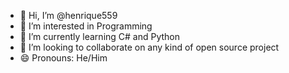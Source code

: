 - 👋 Hi, I’m @henrique559
- 👀 I’m interested in Programming
- 🌱 I’m currently learning C# and Python
- 💞️ I’m looking to collaborate on any kind of open source project
- 😄 Pronouns: He/Him

<!---
henrique559/henrique559 is a ✨ special ✨ repository because its `README.md` (this file) appears on your GitHub profile.
You can click the Preview link to take a look at your changes.
--->

